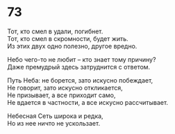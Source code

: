 # 73

Тот, кто смел в удали, погибнет.</br>
Тот, кто смел в скромности, будет жить.</br>
Из этих двух одно полезно, другое вредно.</br>

Небо чего-то не любит – кто знает тому причину?</br>
Даже премудрый здесь затруднится с ответом.</br>

Путь Неба: не борется, зато искусно побеждает,</br>
Не говорит, зато искусно откликается,</br>
Не призывает, а все приходит само,</br>
Не вдается в частности, а все искусно рассчитывает.</br>

Небесная Сеть широка и редка,</br>
Но из нее ничто не ускользает.</br>